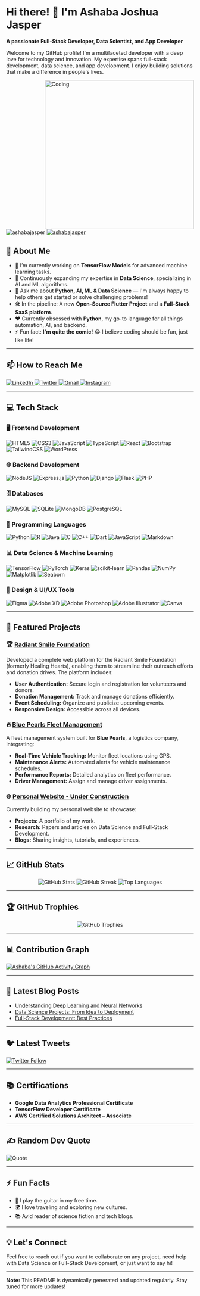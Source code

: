 # Hi there! 👋 I'm Ashaba Joshua Jasper

**A passionate Full-Stack Developer, Data Scientist, and App Developer**

Welcome to my GitHub profile! I'm a multifaceted developer with a deep love for technology and innovation. My expertise spans full-stack development, data science, and app development. I enjoy building solutions that make a difference in people's lives.

<img align="right" alt="Coding" width="400" src="https://camo.githubusercontent.com/8189e5e3e5c0848ed6d22ea591e0cf962323ec716135617e1a3e25aae9cfe71d/68747470733a2f2f74656368737461636b2d67656e657261746f722e76657263656c2e6170702f707974686f6e2d69636f6e2e737667" />

<p align="left">
  <img src="https://komarev.com/ghpvc/?username=AshabaJasper&label=Profile%20views&color=0e75b6&style=flat" alt="ashabajasper" />
  <a href="https://twitter.com/ashaba_jasper" target="_blank">
    <img src="https://img.shields.io/twitter/follow/ashaba_jasper?logo=twitter&style=for-the-badge" alt="ashabajasper" />
  </a>
</p>
 
## 🚀 About Me
 
- 🔭 I’m currently working on **TensorFlow Models** for advanced machine learning tasks.
- 🌱 Continuously expanding my expertise in **Data Science**, specializing in AI and ML algorithms.
- 💬 Ask me about **Python, AI, ML & Data Science** — I'm always happy to help others get started or solve challenging problems!
- 🛠️ In the pipeline: A new **Open-Source Flutter Project** and a **Full-Stack SaaS platform**.
- ❤️ Currently obsessed with **Python**, my go-to language for all things automation, AI, and backend.
- ⚡ Fun fact: **I'm quite the comic!** 😂 I believe coding should be fun, just like life!

---

## 📫 How to Reach Me

<p align="left">
  <a href="https://www.linkedin.com/in/ashaba-jasper-29621b241/" target="_blank">
    <img src="https://img.shields.io/badge/-LinkedIn-%230077B5?style=for-the-badge&logo=linkedin&logoColor=white" alt="LinkedIn" />
  </a>
  <a href="https://twitter.com/ashaba_jasper" target="_blank">
    <img src="https://img.shields.io/badge/-Twitter-%231DA1F2?style=for-the-badge&logo=twitter&logoColor=white" alt="Twitter" />
  </a>
  <a href="mailto:ashabajasper@gmail.com?subject=Hello%20Ashaba,%20From%20Github" target="_blank">
    <img src="https://img.shields.io/badge/-Gmail-%23D14836?style=for-the-badge&logo=gmail&logoColor=white" alt="Gmail" />
  </a>
  <a href="https://www.instagram.com/ashabajasper/" target="_blank">
    <img src="https://img.shields.io/badge/-Instagram-%23E4405F?style=for-the-badge&logo=instagram&logoColor=white" alt="Instagram" />
  </a>
</p>

---

## 💻 Tech Stack

### 🖥️ Frontend Development

![HTML5](https://img.shields.io/badge/HTML5-%23E34F26?style=for-the-badge&logo=html5&logoColor=white)
![CSS3](https://img.shields.io/badge/CSS3-%231572B6?style=for-the-badge&logo=css3&logoColor=white)
![JavaScript](https://img.shields.io/badge/JavaScript-%23323330?style=for-the-badge&logo=javascript&logoColor=%23F7DF1E)
![TypeScript](https://img.shields.io/badge/TypeScript-%23007ACC?style=for-the-badge&logo=typescript&logoColor=white)
![React](https://img.shields.io/badge/React-%2320232a?style=for-the-badge&logo=react&logoColor=%2361DAFB)
![Bootstrap](https://img.shields.io/badge/Bootstrap-%23563D7C?style=for-the-badge&logo=bootstrap&logoColor=white)
![TailwindCSS](https://img.shields.io/badge/Tailwind_CSS-%2338B2AC?style=for-the-badge&logo=tailwind-css&logoColor=white)
![WordPress](https://img.shields.io/badge/WordPress-%23117AC9?style=for-the-badge&logo=WordPress&logoColor=white)

### 🌐 Backend Development

![NodeJS](https://img.shields.io/badge/Node.js-6DA55F?style=for-the-badge&logo=node.js&logoColor=white)
![Express.js](https://img.shields.io/badge/Express.js-%23404d59?style=for-the-badge&logo=express&logoColor=%2361DAFB)
![Python](https://img.shields.io/badge/Python-3670A0?style=for-the-badge&logo=python&logoColor=ffdd54)
![Django](https://img.shields.io/badge/Django-%23092E20?style=for-the-badge&logo=django&logoColor=white)
![Flask](https://img.shields.io/badge/Flask-%23000?style=for-the-badge&logo=flask&logoColor=white)
![PHP](https://img.shields.io/badge/PHP-%23777BB4?style=for-the-badge&logo=php&logoColor=white)

### 🗄️ Databases

![MySQL](https://img.shields.io/badge/MySQL-%2300f?style=for-the-badge&logo=mysql&logoColor=white)
![SQLite](https://img.shields.io/badge/SQLite-%2307405e?style=for-the-badge&logo=sqlite&logoColor=white)
![MongoDB](https://img.shields.io/badge/MongoDB-%234ea94b?style=for-the-badge&logo=mongodb&logoColor=white)
![PostgreSQL](https://img.shields.io/badge/PostgreSQL-%23316192?style=for-the-badge&logo=postgresql&logoColor=white)

### 🚀 Programming Languages

![Python](https://img.shields.io/badge/Python-3670A0?style=for-the-badge&logo=python&logoColor=ffdd54)
![R](https://img.shields.io/badge/R-%23276DC3?style=for-the-badge&logo=r&logoColor=white)
![Java](https://img.shields.io/badge/Java-%23ED8B00?style=for-the-badge&logo=java&logoColor=white)
![C](https://img.shields.io/badge/C-%2300599C?style=for-the-badge&logo=c&logoColor=white)
![C++](https://img.shields.io/badge/C%2B%2B-%2300599C?style=for-the-badge&logo=c%2B%2B&logoColor=white)
![Dart](https://img.shields.io/badge/Dart-%230175C2?style=for-the-badge&logo=dart&logoColor=white)
![JavaScript](https://img.shields.io/badge/JavaScript-%23323330?style=for-the-badge&logo=javascript&logoColor=%23F7DF1E)
![Markdown](https://img.shields.io/badge/Markdown-%23000000?style=for-the-badge&logo=markdown&logoColor=white)

### 📊 Data Science & Machine Learning

![TensorFlow](https://img.shields.io/badge/TensorFlow-%23FF6F00?style=for-the-badge&logo=TensorFlow&logoColor=white)
![PyTorch](https://img.shields.io/badge/PyTorch-%23EE4C2C?style=for-the-badge&logo=PyTorch&logoColor=white)
![Keras](https://img.shields.io/badge/Keras-%23D00000?style=for-the-badge&logo=Keras&logoColor=white)
![scikit-learn](https://img.shields.io/badge/scikit--learn-%23F7931E?style=for-the-badge&logo=scikit-learn&logoColor=white)
![Pandas](https://img.shields.io/badge/Pandas-%23150458?style=for-the-badge&logo=pandas&logoColor=white)
![NumPy](https://img.shields.io/badge/NumPy-%23013243?style=for-the-badge&logo=numpy&logoColor=white)
![Matplotlib](https://img.shields.io/badge/Matplotlib-%23ffffff?style=for-the-badge&logo=matplotlib&logoColor=black)
![Seaborn](https://img.shields.io/badge/Seaborn-%2300BFFF?style=for-the-badge&logo=seaborn&logoColor=white)

### 🎨 Design & UI/UX Tools

![Figma](https://img.shields.io/badge/Figma-%23F24E1E?style=for-the-badge&logo=figma&logoColor=white)
![Adobe XD](https://img.shields.io/badge/Adobe%20XD-%23FF61F6?style=for-the-badge&logo=adobe%20xd&logoColor=white)
![Adobe Photoshop](https://img.shields.io/badge/Adobe%20Photoshop-%2331A8FF?style=for-the-badge&logo=adobe%20photoshop&logoColor=white)
![Adobe Illustrator](https://img.shields.io/badge/Adobe%20Illustrator-%23FF9A00?style=for-the-badge&logo=adobe%20illustrator&logoColor=white)
![Canva](https://img.shields.io/badge/Canva-%2300C4CC?style=for-the-badge&logo=Canva&logoColor=white)

---

## 🚀 Featured Projects

### 🏆 [Radiant Smile Foundation](https://github.com/AshabaJasper/RadiantSmileFoundation)

Developed a complete web platform for the Radiant Smile Foundation (formerly Healing Hearts), enabling them to streamline their outreach efforts and donation drives. The platform includes:

- **User Authentication:** Secure login and registration for volunteers and donors.
- **Donation Management:** Track and manage donations efficiently.
- **Event Scheduling:** Organize and publicize upcoming events.
- **Responsive Design:** Accessible across all devices.

### 🔥 [Blue Pearls Fleet Management](https://github.com/AshabaJasper/BluePearlsFleet)

A fleet management system built for **Blue Pearls**, a logistics company, integrating:

- **Real-Time Vehicle Tracking:** Monitor fleet locations using GPS.
- **Maintenance Alerts:** Automated alerts for vehicle maintenance schedules.
- **Performance Reports:** Detailed analytics on fleet performance.
- **Driver Management:** Assign and manage driver assignments.

### 🌐 [Personal Website - Under Construction](https://github.com/AshabaJasper/PersonalSite)

Currently building my personal website to showcase:

- **Projects:** A portfolio of my work.
- **Research:** Papers and articles on Data Science and Full-Stack Development.
- **Blogs:** Sharing insights, tutorials, and experiences.

---

## 📈 GitHub Stats

<p align="center">
  <img src="https://github-readme-stats.vercel.app/api?username=AshabaJasper&show_icons=true&theme=tokyonight" alt="GitHub Stats" />
  <img src="https://github-readme-streak-stats.herokuapp.com/?user=AshabaJasper&theme=tokyonight" alt="GitHub Streak" />
  <img src="https://github-readme-stats.vercel.app/api/top-langs/?username=AshabaJasper&layout=compact&theme=tokyonight" alt="Top Languages" />
</p>

---

## 🏆 GitHub Trophies

<p align="center">
  <img src="https://github-profile-trophy.vercel.app/?username=AshabaJasper&row=1&theme=tokyonight" alt="GitHub Trophies" />
</p>

---

## 📊 Contribution Graph

[![Ashaba's GitHub Activity Graph](https://github-readme-activity-graph.vercel.app/graph?username=AshabaJasper&theme=xcode)](https://github.com/AshabaJasper/github-readme-activity-graph)

---

## 📝 Latest Blog Posts

<!-- BLOG-POST-LIST:START -->
- [Understanding Deep Learning and Neural Networks](#)
- [Data Science Projects: From Idea to Deployment](#)
- [Full-Stack Development: Best Practices](#)
<!-- BLOG-POST-LIST:END -->

---

## 🐦 Latest Tweets

[![Twitter Follow](https://img.shields.io/twitter/follow/ashaba_jasper?style=social)](https://twitter.com/ashaba_jasper)

<!-- TWITTER:START -->
<!-- Replace with actual tweets if available -->
<!-- TWITTER:END -->

---

## 📚 Certifications

- **Google Data Analytics Professional Certificate**
- **TensorFlow Developer Certificate**
- **AWS Certified Solutions Architect – Associate**

---

## ✍️ Random Dev Quote

![Quote](https://quotes-github-readme.vercel.app/api?type=horizontal&theme=radical)

---

## ⚡ Fun Facts

- 🎸 I play the guitar in my free time.
- 🌍 I love traveling and exploring new cultures.
- 📚 Avid reader of science fiction and tech blogs.

---

## 💡 Let's Connect

Feel free to reach out if you want to collaborate on any project, need help with Data Science or Full-Stack Development, or just want to say hi!

---

**Note:** This README is dynamically generated and updated regularly. Stay tuned for more updates!
